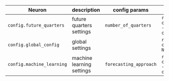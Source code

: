 <!-- This file is automatically generated. Do not edit! -->

| Neuron | description | config params | run signature |
|--------|-------------|---------------|---------------|
| `config.future_quarters` | future quarters settings | `number_of_quarters` | `run (config: config.future_quarters.Config) -> config.future_quarters.Config` |
| `config.global_config` | global settings |  | `run (config: config.global_config.Config) -> None` |
| `config.machine_learning` | machine learning settings | `forecasting_approach` | `run (config: config.machine_learning.Config) -> config.machine_learning.Config` |
